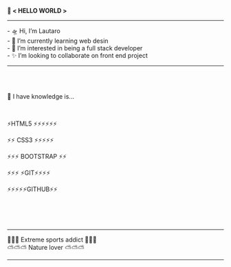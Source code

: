 
<strong> 💬 < HELLO WORLD >  </strong> 
<hr>
- 🛸 Hi, I’m Lautaro <br>
- 🌱 I’m currently learning web desin<br>
- 🔭 I’m interested in being a full stack developer<br>
- ✨ I’m looking to collaborate on front end project<br>
<hr>
<br>  
<br>   
  
🧠 I have knowledge is...
  
<br> 
  
⚡HTML5 ⚡⚡⚡⚡⚡⚡                                 

⚡⚡ CSS3 ⚡⚡⚡⚡⚡

⚡⚡⚡ BOOTSTRAP ⚡⚡

⚡⚡⚡ ⚡GIT⚡⚡⚡⚡

⚡⚡⚡⚡⚡GITHUB⚡⚡
  
<br>
<br>
<br>
  <hr>
🦄🦄🦄 Extreme sports addict 🦄🦄🦄
  <br>
⛅️⛅️⛅️ Nature lover ⛅️⛅️⛅️

<hr>
  
<!--
**Sh4dowPri3st/Sh4dowPri3st** is a ✨ _special_ ✨ repository because its `README.md` (this file) appears on your GitHub profile.

Here are some ideas to get you started:

- 🔭 I’m currently working on ...
- 🌱 I’m currently learning ...
- 👯 I’m looking to collaborate on ...
- 🤔 I’m looking for help with ...
- 💬 Ask me about ...
- 📫 How to reach me: ...
- 😄 Pronouns: ...
- ⚡ Fun fact: ...

🛸
🧉 
🗽
🧙‍♂️ 
🔮
🌳  
🃏  
🐈
⚛︎ 
🅰️ 
🪀
⛅️ 
🧶 
🧠
👁
🧿 
⚗️
🧮 
🦄 
👨‍🍳 
🧑🏽‍💻
-->
